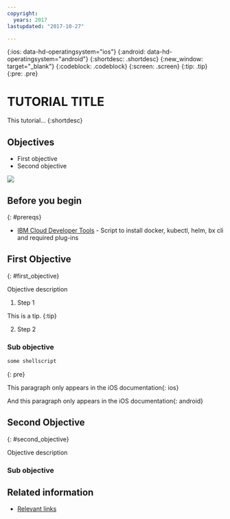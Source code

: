 ```yaml
---
copyright:
  years: 2017
lastupdated: "2017-10-27"

---
```


{:ios: data-hd-operatingsystem="ios"}
{:android: data-hd-operatingsystem="android"}
{:shortdesc: .shortdesc}
{:new_window: target="_blank"}
{:codeblock: .codeblock}
{:screen: .screen}
{:tip: .tip}
{:pre: .pre}

# TUTORIAL TITLE
This tutorial...
{:shortdesc}

## Objectives
* First objective
* Second objective

![](images/solutionX/Architecture.png)

## Before you begin
{: #prereqs}

* [IBM Cloud Developer Tools](https://github.com/IBM-Bluemix/ibm-cloud-developer-tools) - Script to install docker, kubectl, helm, bx cli and required plug-ins


## First Objective
{: #first_objective}

Objective description

1. Step 1

  This is a tip.
  {:tip}

2. Step 2

### Sub objective

   ```bash
   some shellscript
   ```
   {: pre}


This paragraph only appears in the iOS documentation{: ios}

And this paragraph only appears in the iOS documentation{: android}

## Second Objective
{: #second_objective}

Objective description

### Sub objective


## Related information

* [Relevant links](https://blah)
